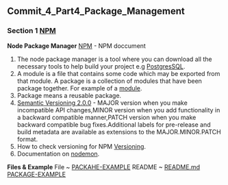 ## Commit_4_Part4_Package_Management

### Section 1 [NPM](https://www.npmjs.com/)
**Node Package Manager** [NPM](https://docs.npmjs.com/) - NPM doccument
1. The node package manager is a tool where you can download all the necessary tools to help build your project e.g [PostgresSQL](https://www.npmjs.com/search?q=POSTGRES). 
2. A module is a file that contains some code which may be exported from that module. A package is a collection of modules that have been package together.
For  example of a [module](/Node/Part3).
3. Package means a reusable package.
4. [Semantic Versioning 2.0.0](https://semver.org/) - MAJOR version when you make incompatible API changes,MINOR version when you add functionality in a backward compatible manner,PATCH version when you make backward compatible bug fixes.Additional labels for pre-release and build metadata are available as extensions to the MAJOR.MINOR.PATCH format.
5. How to check versioning for NPM [Versioning](https://semver.npmjs.com/).
6. Documentation on [nodemon](https://www.npmjs.com/package/nodemon).

**Files & Example**
File ~ [PACKAHE-EXAMPLE](/PACKAGE-EXAMPLE)
README ~ [README.md PACKAGE-EXAMPLE](/PACKAGE-EXAMPLE/README.md)

